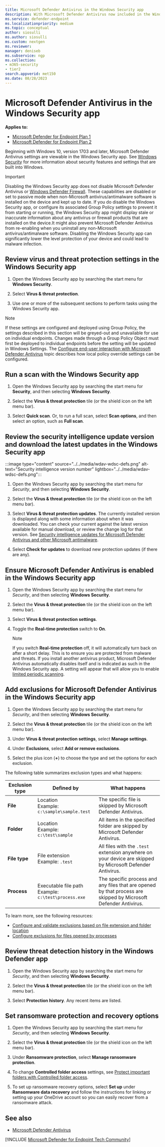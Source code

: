 ```yaml
---
title: Microsoft Defender Antivirus in the Windows Security app
description: With Microsoft Defender Antivirus now included in the Windows Security app, you can review, compare, and perform common tasks.
ms.service: defender-endpoint
ms.localizationpriority: medium
ms.topic: conceptual
author: siosulli
ms.author: siosulli
ms.custom: nextgen
ms.reviewer:
manager: deniseb
ms.subservice: ngp
ms.collection: 
- m365-security
- tier2
search.appverid: met150
ms.date: 08/28/2023
---
```


# Microsoft Defender Antivirus in the Windows Security app

**Applies to:**
- [Microsoft Defender for Endpoint Plan 1](https://go.microsoft.com/fwlink/p/?linkid=2154037)
- [Microsoft Defender for Endpoint Plan 2](https://go.microsoft.com/fwlink/p/?linkid=2154037)

Beginning with Windows 10, version 1703 and later, Microsoft Defender Antivirus settings are viewable in the Windows Security app. See [Windows Security](/windows/security/operating-system-security/system-security/windows-defender-security-center/windows-defender-security-center) for more information about security features and settings that are built into Windows.

> [!IMPORTANT]
> Disabling the Windows Security app does not disable Microsoft Defender Antivirus or [Windows Defender Firewall](/windows/security/threat-protection/windows-firewall/windows-firewall-with-advanced-security). These capabilities are disabled or set to passive mode when non-Microsoft antivirus/antimalware software is installed on the device and kept up to date.
> If you do disable the Windows Security app, or configure its associated Group Policy settings to prevent it from starting or running, the Windows Security app might display stale or inaccurate information about any antivirus or firewall products that are installed on the device.It might also prevent Microsoft Defender Antivirus from re-enabling when you uninstall any non-Microsoft antivirus/antimalware software.
> Disabling the Windows Security app can significantly lower the level protection of your device and could lead to malware infection.

## Review virus and threat protection settings in the Windows Security app

1. Open the Windows Security app by searching the start menu for **Windows Security**.

2. Select **Virus & threat protection**.

3. Use one or more of the subsequent sections to perform tasks using the Windows Security app.

> [!NOTE]
> If these settings are configured and deployed using Group Policy, the settings described in this section will be greyed-out and unavailable for use on individual endpoints. Changes made through a Group Policy Object must first be deployed to individual endpoints before the setting will be updated in Windows Settings. The [Configure end-user interaction with Microsoft Defender Antivirus](configure-end-user-interaction-microsoft-defender-antivirus.md) topic describes how local policy override settings can be configured.

## Run a scan with the Windows Security app

1. Open the Windows Security app by searching the start menu for **Security**, and then selecting **Windows Security**.

2. Select the **Virus & threat protection** tile (or the shield icon on the left menu bar).

3. Select **Quick scan**. Or, to run a full scan, select **Scan options**, and then select an option, such as **Full scan**.

## Review the security intelligence update version and download the latest updates in the Windows Security app

:::image type="content" source="../../media/wdav-wdsc-defs.png" alt-text="Security intelligence version number" lightbox="../../media/wdav-wdsc-defs.png":::

1. Open the Windows Security app by searching the start menu for *Security*, and then selecting **Windows Security**.

2. Select the **Virus & threat protection** tile (or the shield icon on the left menu bar).

3. Select **Virus & threat protection updates**. The currently installed version is displayed along with some information about when it was downloaded. You can check your current against the latest version available for manual download, or review the change log for that version. See [Security intelligence updates for Microsoft Defender Antivirus and other Microsoft antimalware](/microsoft-365/security/defender-endpoint/manage-updates-baselines-microsoft-defender-antivirus).

4. Select **Check for updates** to download new protection updates (if there are any).

## Ensure Microsoft Defender Antivirus is enabled in the Windows Security app

1. Open the Windows Security app by searching the start menu for *Security*, and then selecting **Windows Security**.

2. Select the **Virus & threat protection** tile (or the shield icon on the left menu bar).

3. Select **Virus & threat protection settings**.

4. Toggle the **Real-time protection** switch to **On**.

    > [!NOTE]
    > If you switch **Real-time protection** off, it will automatically turn back on after a short delay. This is to ensure you are protected from malware and threats.
    > If you install another antivirus product, Microsoft Defender Antivirus automatically disables itself and is indicated as such in the Windows Security app. A setting will appear that will allow you to enable [limited periodic scanning](limited-periodic-scanning-microsoft-defender-antivirus.md).

## Add exclusions for Microsoft Defender Antivirus in the Windows Security app

1. Open the Windows Security app by searching the start menu for *Security*, and then selecting **Windows Security**.

2. Select the **Virus & threat protection** tile (or the shield icon on the left menu bar).

3. Under **Virus & threat protection settings**, select **Manage settings**.

4. Under **Exclusions**, select **Add or remove exclusions**.

5. Select the plus icon (**+**) to choose the type and set the options for each exclusion.

The following table summarizes exclusion types and what happens:

|Exclusion type|Defined by|What happens|
|---|---|---|
|**File**|Location <br/>Example: `c:\sample\sample.test`|The specific file is skipped by Microsoft Defender Antivirus.|
|**Folder**|Location <br/>Example: `c:\test\sample`|All items in the specified folder are skipped by Microsoft Defender Antivirus.|
|**File type**|File extension <br/>Example: `.test`|All files with the `.test` extension anywhere on your device are skipped by Microsoft Defender Antivirus.|
|**Process**|Executable file path <br>Example: `c:\test\process.exe`|The specific process and any files that are opened by that process are skipped by Microsoft Defender Antivirus.|

To learn more, see the following resources:

- [Configure and validate exclusions based on file extension and folder location](./configure-extension-file-exclusions-microsoft-defender-antivirus.md)
- [Configure exclusions for files opened by processes](./configure-process-opened-file-exclusions-microsoft-defender-antivirus.md)

## Review threat detection history in the Windows Defender app

1. Open the Windows Security app by searching the start menu for *Security*, and then selecting **Windows Security**.

2. Select the **Virus & threat protection** tile (or the shield icon on the left menu bar).

3. Select **Protection history**. Any recent items are listed.

## Set ransomware protection and recovery options

1. Open the Windows Security app by searching the start menu for *Security*, and then selecting **Windows Security**.

2. Select the **Virus & threat protection** tile (or the shield icon on the left menu bar).

3. Under **Ransomware protection**, select **Manage ransomware protection**.

4. To change **Controlled folder access** settings, see [Protect important folders with Controlled folder access](/microsoft-365/security/defender-endpoint/controlled-folders).

5. To set up ransomware recovery options, select **Set up** under **Ransomware data recovery** and follow the instructions for linking or setting up your OneDrive account so you can easily recover from a ransomware attack.

## See also

- [Microsoft Defender Antivirus](microsoft-defender-antivirus-in-windows-10.md)

[!INCLUDE [Microsoft Defender for Endpoint Tech Community](../includes/defender-mde-techcommunity.md)]


